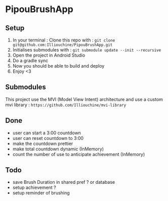 # PipouBrushApp

## Setup
1. In your terminal : Clone this repo with : `git clone git@github.com:Illiouchine/PipouBrushApp.git`
2. Initialises submodules with : `git submodule update --init --recursive`
3. Open the project in Android Studio
4. Do a gradle sync
5. Now you should be able to build and deploy
6. Enjoy <3

## Submodules
This project use the MVI (Model View Intent) architecture and use a custom mvi library : `https://github.com/Illiouchine/mvi-library`



## Done
- user can start a 3:00 countdown
- user can reset countdown to 3:00
- make the countdown prettier
- make total countdown dynamic (InMemory)
- count the number of use to anticipate achievement (InMemory)

## Todo
- save Brush Duration in shared pref ? or database
- setup achievement ? 
- setup reminder of brushing

